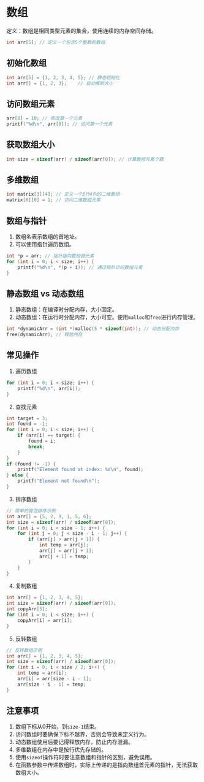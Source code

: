 # 数组
定义：数组是相同类型元素的集合，使用连续的内存空间存储。

```c
int arr[5]; // 定义一个包含5个整数的数组
```
## 初始化数组
```c
int arr[5] = {1, 2, 3, 4, 5}; // 静态初始化
int arr[] = {1, 2, 3};    // 自动推断大小
```

## 访问数组元素
```c
arr[0] = 10; // 修改第一个元素
printf("%d\n", arr[0]); // 访问第一个元素
```

## 获取数组大小
```c
int size = sizeof(arr) / sizeof(arr[0]); // 计算数组元素个数
```

## 多维数组
```c
int matrix[3][4]; // 定义一个3行4列的二维数组
matrix[0][0] = 1; // 访问二维数组元素
```

## 数组与指针
1. 数组名表示数组的首地址。
2. 可以使用指针遍历数组。
```c
int *p = arr; // 指针指向数组首元素
for (int i = 0; i < size; i++) {
    printf("%d\n", *(p + i)); // 通过指针访问数组元素
}
```

## 静态数组 vs 动态数组
1. 静态数组：在编译时分配内存，大小固定。
2. 动态数组：在运行时分配内存，大小可变。使用`malloc`和`free`进行内存管理。
```c
int *dynamicArr = (int *)malloc(5 * sizeof(int)); // 动态分配内存
free(dynamicArr); // 释放内存
```

## 常见操作
1. 遍历数组
```c
for (int i = 0; i < size; i++) {
    printf("%d\n", arr[i]);
}
```

2. 查找元素
```c
int target = 3;
int found = -1;
for (int i = 0; i < size; i++) {
    if (arr[i] == target) {
        found = i;
        break;
    }
}
if (found != -1) {
    printf("Element found at index: %d\n", found);
} else {
    printf("Element not found\n");
}
```

3. 排序数组
```c
// 简单的冒泡排序示例
int arr[] = {5, 2, 9, 1, 5, 6};
int size = sizeof(arr) / sizeof(arr[0]);
for (int i = 0; i < size - 1; i++) {
    for (int j = 0; j < size - i - 1; j++) {
        if (arr[j] > arr[j + 1]) {
            int temp = arr[j];
            arr[j] = arr[j + 1];
            arr[j + 1] = temp;
        }
    }
}
```

4. 复制数组
```c
int arr[] = {1, 2, 3, 4, 5};
int size = sizeof(arr) / sizeof(arr[0]);
int copyArr[5];
for (int i = 0; i < size; i++) {
    copyArr[i] = arr[i];
}
```

5. 反转数组
```c
// 反转数组示例
int arr[] = {1, 2, 3, 4, 5};
int size = sizeof(arr) / sizeof(arr[0]);
for (int i = 0; i < size / 2; i++) {
    int temp = arr[i];
    arr[i] = arr[size - i - 1];
    arr[size - i - 1] = temp;
}
```

## 注意事项
1. 数组下标从0开始，到`size-1`结束。
2. 访问数组时要确保下标不越界，否则会导致未定义行为。
3. 动态数组使用后要记得释放内存，防止内存泄漏。
4. 多维数组在内存中是按行优先存储的。  
5. 使用`sizeof`操作符时要注意数组和指针的区别，避免误用。
6. 在函数参数中传递数组时，实际上传递的是指向数组首元素的指针，无法获取数组大小。